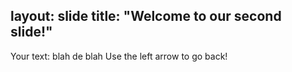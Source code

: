 layout: slide
title: "Welcome to our second slide!"
---
Your text: blah de blah
Use the left arrow to go back!
